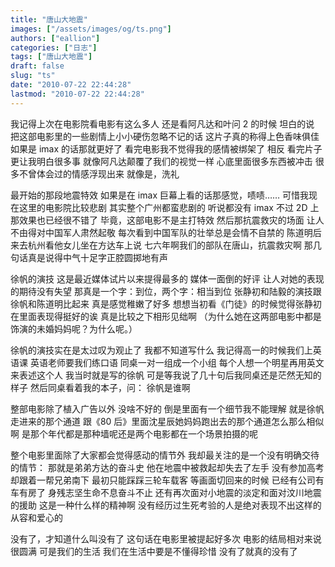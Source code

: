```yaml
---
title: "唐山大地震"
images: ["/assets/images/og/ts.png"]
authors: ["eallion"]
categories: ["日志"]
tags: ["唐山大地震"]
draft: false
slug: "ts"
date: "2010-07-22 22:44:28"
lastmod: "2010-07-22 22:44:28"
---
```


我记得上次在电影院看电影有这么多人
还是看阿凡达和叶问 2 的时候
坦白的说
把这部电影里的一些剧情上小小硬伤忽略不记的话
这片子真的称得上色香味俱佳
如果是 imax 的话那就更好了
看完电影我不觉得我的感情被绑架了
相反
看完片子更让我明白很多事
就像阿凡达颠覆了我们的视觉一样
心底里面很多东西被冲击
很多不曾体会过的情感浮现出来
就像是，洗礼

最开始的那段地震特效
如果是在 imax 巨幕上看的话那感觉，啧啧……
可惜我现在这里的电影院比较悲剧
其实整个广州都蛮悲剧的
听说都没有 imax
不过 2D 上那效果也已经很不错了
毕竟，这部电影不是主打特效
然后那抗震救灾的场面
让人不由得对中国军人肃然起敬
每次看到中国军队的壮举总是会情不自禁的
陈道明后来去杭州看他女儿坐在方达车上说
七六年啊我们的部队在唐山，抗震救灾啊
那几句话真是说得中气十足字正腔圆掷地有声

徐帆的演技
这是最近媒体试片以来提得最多的
媒体一面倒的好评
让人对她的表现的期待没有失望
那真是一个字：到位，两个字：相当到位
张静初和陆毅的演技跟徐帆和陈道明比起来
真是感觉稚嫩了好多
想想当初看《门徒》的时候觉得张静初在里面表现得挺好的诶
真是比较之下相形见绌啊
（为什么她在这两部电影中都是饰演的未婚妈妈呢？为什么呢。）

徐帆的演技实在是太过叹为观止了
我都不知道写什么
我记得高一的时候我们上英语课
英语老师要我们练口语
同桌一对一组成一个小组
每个人想一个明星再用英文来表述这个人
我当时就是写的徐帆
可是等我说了几十句后我同桌还是茫然无知的样子
然后同桌看着我的本子，问：
徐帆是谁啊

整部电影除了植入广告以外
没啥不好的
倒是里面有一个细节我不能理解
就是徐帆走进来的那个通道
跟《80 后》里面沈星辰她妈妈跑出去的那个通道怎么那么相似啊
是那个年代都是那种墙呢还是两个电影都在一个场景拍摄的呢

整个电影里面除了大家都会觉得感动的情节外
我却最关注的是一个没有明确交待的情节：
那就是弟弟方达的奋斗史
他在地震中被救起却失去了左手
没有参加高考却跟着一帮兄弟南下
最初只能踩踩三轮车载客
等画面切回来的时候
已经有公司有车有房了
身残志坚生命不息奋斗不止
还有再次面对小地震的淡定和面对汶川地震的援助
这是一种什么样的精神啊
没有经历过生死考验的人是绝对表现不出这样的从容和爱心的

没有了，才知道什么叫没有了
这句话在电影里被提起好多次
电影的结局相对来说很圆满
可是我们的生活
我们在生活中要是不懂得珍惜
没有了就真的没有了
